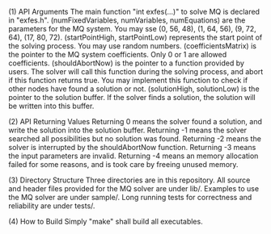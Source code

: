 (1) API Arguments
  The main function "int exfes(...)" to solve MQ is declared in "exfes.h".
  (numFixedVariables, numVariables, numEquations) are the parameters for the MQ system. You may sse (0, 56, 48), (1, 64, 56), (9, 72, 64), (17, 80, 72).
  (startPointHigh, startPointLow) represents the start point of the solving process. You may use random numbers.
  (coefficientsMatrix) is the pointer to the MQ system coefficients. Only 0 or 1 are allowed coefficients.
  (shouldAbortNow) is the pointer to a function provided by users. The solver will call this function during the solving process, and abort if this function returns true. You may implement this function to check if other nodes have found a solution or not.
  (solutionHigh, solutionLow) is the pointer to the solution buffer. If the solver finds a solution, the solution will be written into this buffer. 

(2) API Returning Values
  Returning 0 means the solver found a solution, and write the solution into the solution buffer.
  Returning -1 means the solver searched all possibilities but no solution was found.
  Returning -2 means the solver is interrupted by the shouldAbortNow function.
  Returning -3 means the input parameters are invalid.
  Returning -4 means an memory allocation failed for some reasons, and is took care by freeing unused memory.

(3) Directory Structure
  Three directories are in this repository.
  All source and header files provided for the MQ solver are under lib/.
  Examples to use the MQ solver are under sample/.
  Long running tests for correctness and reliability are under tests/.

(4) How to Build
  Simply "make" shall build all executables.

